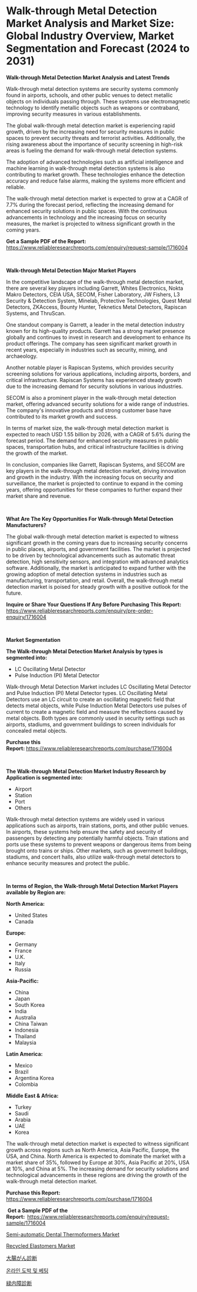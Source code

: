 <p><h1>Walk-through Metal Detection Market Analysis and Market Size: Global Industry Overview, Market Segmentation and Forecast (2024 to 2031)</h1></p><p><strong>Walk-through Metal Detection Market Analysis and Latest Trends</strong></p>
<p><p>Walk-through metal detection systems are security systems commonly found in airports, schools, and other public venues to detect metallic objects on individuals passing through. These systems use electromagnetic technology to identify metallic objects such as weapons or contraband, improving security measures in various establishments.</p><p>The global walk-through metal detection market is experiencing rapid growth, driven by the increasing need for security measures in public spaces to prevent security threats and terrorist activities. Additionally, the rising awareness about the importance of security screening in high-risk areas is fueling the demand for walk-through metal detection systems.</p><p>The adoption of advanced technologies such as artificial intelligence and machine learning in walk-through metal detection systems is also contributing to market growth. These technologies enhance the detection accuracy and reduce false alarms, making the systems more efficient and reliable.</p><p>The walk-through metal detection market is expected to grow at a CAGR of 7.7% during the forecast period, reflecting the increasing demand for enhanced security solutions in public spaces. With the continuous advancements in technology and the increasing focus on security measures, the market is projected to witness significant growth in the coming years.</p></p>
<p><strong>Get a Sample PDF of the Report:&nbsp;</strong> <a href="https://www.reliableresearchreports.com/enquiry/request-sample/1716004">https://www.reliableresearchreports.com/enquiry/request-sample/1716004</a></p>
<p>&nbsp;</p>
<p><strong>Walk-through Metal Detection Major Market Players</strong></p>
<p><p>In the competitive landscape of the walk-through metal detection market, there are several key players including Garrett, Whites Electronics, Nokta Makro Detectors, CEIA USA, SECOM, Fisher Laboratory, JW Fishers, L3 Security & Detection System, Minelab, Protective Technologies, Quest Metal Detectors, ZKAccess, Bounty Hunter, Teknetics Metal Detectors, Rapiscan Systems, and ThruScan.</p><p>One standout company is Garrett, a leader in the metal detection industry known for its high-quality products. Garrett has a strong market presence globally and continues to invest in research and development to enhance its product offerings. The company has seen significant market growth in recent years, especially in industries such as security, mining, and archaeology.</p><p>Another notable player is Rapiscan Systems, which provides security screening solutions for various applications, including airports, borders, and critical infrastructure. Rapiscan Systems has experienced steady growth due to the increasing demand for security solutions in various industries.</p><p>SECOM is also a prominent player in the walk-through metal detection market, offering advanced security solutions for a wide range of industries. The company's innovative products and strong customer base have contributed to its market growth and success.</p><p>In terms of market size, the walk-through metal detection market is expected to reach USD 1.55 billion by 2026, with a CAGR of 5.6% during the forecast period. The demand for enhanced security measures in public spaces, transportation hubs, and critical infrastructure facilities is driving the growth of the market.</p><p>In conclusion, companies like Garrett, Rapiscan Systems, and SECOM are key players in the walk-through metal detection market, driving innovation and growth in the industry. With the increasing focus on security and surveillance, the market is projected to continue to expand in the coming years, offering opportunities for these companies to further expand their market share and revenue.</p></p>
<p>&nbsp;</p>
<p><strong>What Are The Key Opportunities For Walk-through Metal Detection Manufacturers?</strong></p>
<p><p>The global walk-through metal detection market is expected to witness significant growth in the coming years due to increasing security concerns in public places, airports, and government facilities. The market is projected to be driven by technological advancements such as automatic threat detection, high sensitivity sensors, and integration with advanced analytics software. Additionally, the market is anticipated to expand further with the growing adoption of metal detection systems in industries such as manufacturing, transportation, and retail. Overall, the walk-through metal detection market is poised for steady growth with a positive outlook for the future.</p></p>
<p><strong>Inquire or Share Your Questions If Any Before Purchasing This Report:</strong> <a href="https://www.reliableresearchreports.com/enquiry/pre-order-enquiry/1716004">https://www.reliableresearchreports.com/enquiry/pre-order-enquiry/1716004</a></p>
<p>&nbsp;</p>
<p><strong>Market Segmentation</strong></p>
<p><strong>The Walk-through Metal Detection Market Analysis by types is segmented into:</strong></p>
<p><ul><li>LC Oscillating Metal Detector</li><li>Pulse Induction (PI) Metal Detector</li></ul></p>
<p><p>Walk-through Metal Detection Market includes LC Oscillating Metal Detector and Pulse Induction (PI) Metal Detector types. LC Oscillating Metal Detectors use an LC circuit to create an oscillating magnetic field that detects metal objects, while Pulse Induction Metal Detectors use pulses of current to create a magnetic field and measure the reflections caused by metal objects. Both types are commonly used in security settings such as airports, stadiums, and government buildings to screen individuals for concealed metal objects.</p></p>
<p><strong>Purchase this Report:&nbsp;</strong><a href="https://www.reliableresearchreports.com/purchase/1716004">https://www.reliableresearchreports.com/purchase/1716004</a></p>
<p>&nbsp;</p>
<p><strong>The Walk-through Metal Detection Market Industry Research by Application is segmented into:</strong></p>
<p><ul><li>Airport</li><li>Station</li><li>Port</li><li>Others</li></ul></p>
<p><p>Walk-through metal detection systems are widely used in various applications such as airports, train stations, ports, and other public venues. In airports, these systems help ensure the safety and security of passengers by detecting any potentially harmful objects. Train stations and ports use these systems to prevent weapons or dangerous items from being brought onto trains or ships. Other markets, such as government buildings, stadiums, and concert halls, also utilize walk-through metal detectors to enhance security measures and protect the public.</p></p>
<p>&nbsp;</p>
<p><strong>In terms of Region, the Walk-through Metal Detection Market Players available by Region are:</strong></p>
<p>
    <p> <strong> North America: </strong>
        <ul>
            <li>United States</li>
            <li>Canada</li>
        </ul>
        </p> 
    <p> <strong> Europe: </strong>
        <ul>
            <li>Germany</li>
            <li>France</li>
            <li>U.K.</li>
            <li>Italy</li>
            <li>Russia</li>
        </ul>
        </p> 
    <p> <strong> Asia-Pacific: </strong>
        <ul>
            <li>China</li>
            <li>Japan</li>
            <li>South Korea</li>
            <li>India</li>
            <li>Australia</li>
            <li>China Taiwan</li>
            <li>Indonesia</li>
            <li>Thailand</li>
            <li>Malaysia</li>
        </ul>
        </p> 
    <p> <strong> Latin America: </strong>
        <ul>
            <li>Mexico</li>
            <li>Brazil</li>
            <li>Argentina Korea</li>
            <li>Colombia</li>
        </ul>
        </p> 
    <p> <strong> Middle East & Africa: </strong>
        <ul>
            <li>Turkey</li>
            <li>Saudi</li>
            <li>Arabia</li>
            <li>UAE</li>
            <li>Korea</li>
        </ul>
    </p>
    </p>
<p><p>The walk-through metal detection market is expected to witness significant growth across regions such as North America, Asia Pacific, Europe, the USA, and China. North America is expected to dominate the market with a market share of 35%, followed by Europe at 30%, Asia Pacific at 20%, USA at 10%, and China at 5%. The increasing demand for security solutions and technological advancements in these regions are driving the growth of the walk-through metal detection market.</p></p>
<p><strong>Purchase this Report: </strong><a href="https://www.reliableresearchreports.com/purchase/1716004">https://www.reliableresearchreports.com/purchase/1716004</a></p>
<p>&nbsp;<strong>Get a Sample PDF of the Report:&nbsp;&nbsp;</strong><a href="https://www.reliableresearchreports.com/enquiry/request-sample/1716004">https://www.reliableresearchreports.com/enquiry/request-sample/1716004</a></p>
<p><strong></strong></p>
<p><p><a href="https://summer-dogwood-3e9.notion.site/Semi-automatic-Dental-Thermoformers-Market-Challenges-Opportunities-and-Growth-Drivers-and-Major--cc6a9e89c48c4e00bc43a6f3e11943d1">Semi-automatic Dental Thermoformers Market</a></p><p><a href="https://view.publitas.com/reportprime-1/recycled-elastomers-market-provides-a-comprehensive-analysis-including-a-macro-overview-of-the-market-as-well-as-micro-details-such-as-market-size-and-competitive-landscape/">Recycled Elastomers Market</a></p><p><a href="https://medium.com/@kelsitorphy644/%E5%A4%A7%E8%85%B8%E3%81%8C%E3%82%93%E8%A8%BA%E6%96%AD%E5%B8%82%E5%A0%B4%E3%81%AF-%E5%B8%82%E5%A0%B4%E3%82%B7%E3%82%A7%E3%82%A2-%E3%82%B5%E3%82%A4%E3%82%BA-%E3%81%8A%E3%82%88%E3%81%B32031%E5%B9%B4%E3%81%BE%E3%81%A7%E3%81%AE%E4%BA%88%E6%B8%AC%E3%82%92%E4%B8%AD%E5%BF%83%E3%81%AB%E5%B1%95%E9%96%8B%E3%81%97%E3%81%A6%E3%81%84%E3%81%BE%E3%81%99-f4de650ae241">大腸がん診断</a></p><p><a href="https://medium.com/@henrywheeler53/2024%EB%85%84%EB%B6%80%ED%84%B0-2031%EB%85%84%EA%B9%8C%EC%A7%80-%EC%98%88%EC%B8%A1%EB%90%9C-%EC%98%A8%EB%9D%BC%EC%9D%B8-%EB%8F%84%EB%B0%95-%EB%B0%8F-%EB%B2%A0%ED%8C%85-%EC%8B%9C%EC%9E%A5-%EB%B6%84%EC%84%9D-%EB%B0%8F-%EA%B7%9C%EB%AA%A8%EC%9E%85%EB%8B%88%EB%8B%A4-b29b6f148f4c">온라인 도박 및 베팅</a></p><p><a href="https://medium.com/@kelsitorphy644/%E3%82%B0%E3%83%A9%E3%82%A6%E3%82%B3%E3%83%BC%E3%83%9E%E8%A8%BA%E6%96%AD%E5%B8%82%E5%A0%B4%E3%81%AE%E3%83%88%E3%83%AC%E3%83%B3%E3%83%89%E3%81%A8%E5%B8%82%E5%A0%B4%E5%88%86%E6%9E%90%E3%81%AF-2024%E5%B9%B4%E3%81%8B%E3%82%892031%E5%B9%B4%E3%81%BE%E3%81%A7%E3%81%AE%E4%BA%88%E6%B8%AC%E3%81%95%E3%82%8C%E3%81%A6%E3%81%84%E3%81%BE%E3%81%99-07ce4009c55e">緑内障診断</a></p></p>